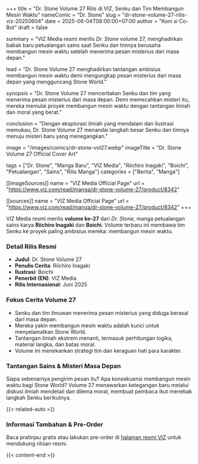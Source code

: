 +++
title = "Dr. Stone Volume 27 Rilis di VIZ, Senku dan Tim Membangun Mesin Waktu"
nameComic = "Dr. Stone"
slug = "dr-stone-volume-27-rilis-viz-20250604"
date = 2025-06-04T08:00:00+07:00
author = "Koni si Co-Bot"
draft = false

summary = "VIZ Media resmi merilis *Dr. Stone* volume 27, menghadirkan babak baru petualangan sains saat Senku dan timnya berusaha membangun mesin waktu setelah menerima pesan misterius dari masa depan."

lead = "Dr. Stone Volume 27 menghadirkan tantangan ambisius membangun mesin waktu demi mengungkap pesan misterius dari masa depan yang mengguncang Stone World."

synopsis = "Dr. Stone Volume 27 menceritakan Senku dan tim yang menerima pesan misterius dari masa depan. Demi memecahkan misteri itu, mereka memulai proyek membangun mesin waktu dengan tantangan ilmiah dan moral yang berat."

conclusion = "Dengan eksplorasi ilmiah yang mendalam dan ilustrasi memukau, Dr. Stone Volume 27 menandai langkah besar Senku dan timnya menuju misteri baru yang menegangkan."

image = "/images/comics/dr-stone-vol27.webp"
imageTitle = "Dr. Stone Volume 27 Official Cover Art"

tags = ["Dr. Stone", "Manga Baru", "VIZ Media", "Riichiro Inagaki", "Boichi", "Petualangan", "Sains", "Rilis Manga"]
categories = ["Berita", "Manga"]

[[imageSources]]
name = "VIZ Media Official Page"
url = "https://www.viz.com/read/manga/dr-stone-volume-27/product/8342"

[[sources]]
name = "VIZ Media Official Page"
url = "https://www.viz.com/read/manga/dr-stone-volume-27/product/8342"
+++

VIZ Media resmi merilis **volume ke-27** dari *Dr. Stone*, manga petualangan sains karya **Riichiro Inagaki** dan **Boichi**. Volume terbaru ini membawa tim Senku ke proyek paling ambisius mereka: membangun mesin waktu.



### Detail Rilis Resmi
- **Judul**: Dr. Stone Volume 27
- **Penulis Cerita**: Riichiro Inagaki
- **Ilustrasi**: Boichi
- **Penerbit (EN)**: VIZ Media
- **Rilis Internasional**: Juni 2025



### Fokus Cerita Volume 27
- Senku dan tim ilmuwan menerima pesan misterius yang diduga berasal dari masa depan.
- Mereka yakin membangun mesin waktu adalah kunci untuk menyelamatkan Stone World.
- Tantangan ilmiah ekstrem menanti, termasuk perhitungan logika, material langka, dan batas moral.
- Volume ini menekankan strategi tim dan keraguan hati para karakter.



### Tantangan Sains & Misteri Masa Depan
Siapa sebenarnya pengirim pesan itu? Apa konsekuensi membangun mesin waktu bagi Stone World? Volume 27 menawarkan ketegangan baru melalui diskusi ilmiah mendetail dan dilema moral, membuat pembaca ikut menebak langkah Senku berikutnya.

{{< related-auto >}}



### Informasi Tambahan & Pre-Order
Baca pratinjau gratis atau lakukan pre-order di [halaman resmi VIZ](https://www.viz.com/read/manga/dr-stone-volume-27/product/8342) untuk mendukung rilisan resmi.

{{< content-end >}}
